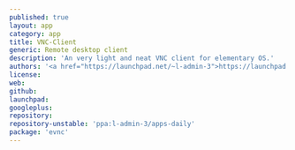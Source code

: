 ```yaml
---
published: true
layout: app
category: app
title: VNC-Client
generic: Remote desktop client
description: 'An very light and neat VNC client for elementary OS.'
authors: '<a href="https://launchpad.net/~l-admin-3">https://launchpad.net/~l-admin-3</a>'
license:
web:
github:
launchpad:
googleplus:
repository:
repository-unstable: 'ppa:l-admin-3/apps-daily'
package: 'evnc'
---
```


